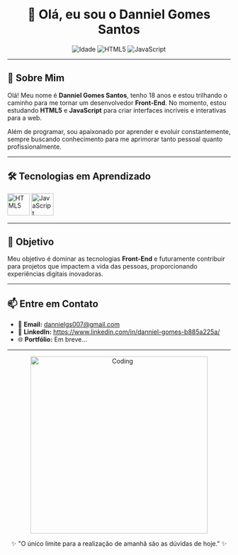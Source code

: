 <h1 align="center">👋 Olá, eu sou o Danniel Gomes Santos</h1>

<p align="center">
  <img src="https://img.shields.io/badge/Idade-18_anos-blue" alt="Idade">
  <img src="https://img.shields.io/badge/Estudando-HTML5-orange" alt="HTML5">
  <img src="https://img.shields.io/badge/Estudando-JavaScript-yellow" alt="JavaScript">
</p>

---

## 🚀 Sobre Mim
Olá! Meu nome é **Danniel Gomes Santos**, tenho 18 anos e estou trilhando o caminho para me tornar um desenvolvedor **Front-End**. No momento, estou estudando **HTML5** e **JavaScript** para criar interfaces incríveis e interativas para a web.

Além de programar, sou apaixonado por aprender e evoluir constantemente, sempre buscando conhecimento para me aprimorar tanto pessoal quanto profissionalmente.

---

## 🛠️ Tecnologias em Aprendizado
<p>
  <img src="https://cdn.jsdelivr.net/gh/devicons/devicon/icons/html5/html5-original.svg" alt="HTML5" width="50" height="50"/>
  <img src="https://cdn.jsdelivr.net/gh/devicons/devicon/icons/javascript/javascript-original.svg" alt="JavaScript" width="50" height="50"/>
</p>

---

## 🎯 Objetivo
Meu objetivo é dominar as tecnologias **Front-End** e futuramente contribuir para projetos que impactem a vida das pessoas, proporcionando experiências digitais inovadoras.

---

## 📫 Entre em Contato
- 📧 **Email:** dannielgs007@gmail.com
- 💼 **LinkedIn:** https://www.linkedin.com/in/danniel-gomes-b885a225a/
- 🌐 **Portfólio:** Em breve...

---

<p align="center">
  <img src="https://user-images.githubusercontent.com/60104643/209922412-0a97c82c-e410-4c63-bb03-49808f11eeb0.gif" alt="Coding" width="400">
</p>

<p align="center">✨ "O único limite para a realização de amanhã são as dúvidas de hoje." ✨</p>


<!---
dannielgomes23/dannielgomes23 is a ✨ special ✨ repository because its `README.md` (this file) appears on your GitHub profile.
You can click the Preview link to take a look at your changes.
--->

